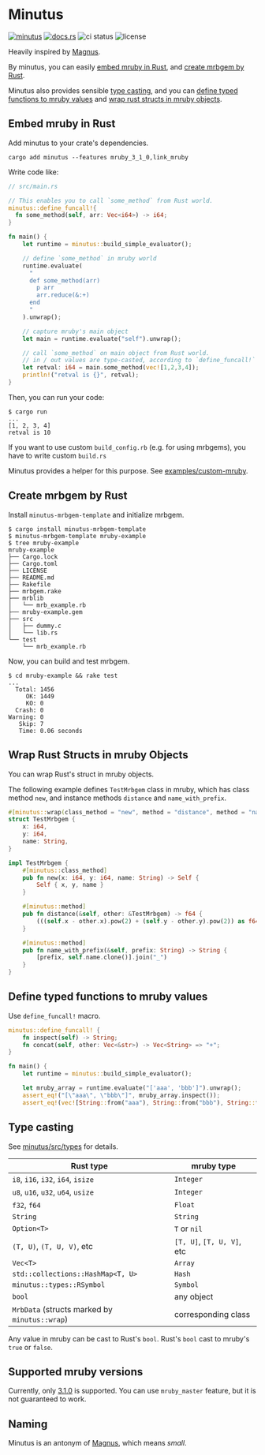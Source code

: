 # Minutus

[![minutus](https://img.shields.io/crates/v/minutus.svg)](https://crates.io/crates/minutus)
[![docs.rs](https://img.shields.io/badge/docs.rs-minutus-blue)](https://docs.rs/minutus)
![ci status](https://github.com/genya0407/minutus/actions/workflows/test.yml/badge.svg)
![license](https://img.shields.io/github/license/genya0407/minutus)

Heavily inspired by [Magnus](https://github.com/matsadler/magnus).

By minutus, you can easily [embed mruby in Rust](#embed-mruby-in-rust),
and [create mrbgem by Rust](#create-mrbgem-by-rust).

Minutus also provides sensible [type casting](#type-casting),
and you can [define typed functions to mruby values](#define-typed-functions-to-mruby-values)
and [wrap rust structs in mruby objects](#wrap-rust-structs-in-mruby-objects).

## Embed mruby in Rust

Add minutus to your crate's dependencies.

```shell-session
cargo add minutus --features mruby_3_1_0,link_mruby
```

Write code like:

```rust
// src/main.rs

// This enables you to call `some_method` from Rust world.
minutus::define_funcall!{
  fn some_method(self, arr: Vec<i64>) -> i64;
}

fn main() {
    let runtime = minutus::build_simple_evaluator();

    // define `some_method` in mruby world
    runtime.evaluate(
      "
      def some_method(arr)
        p arr
        arr.reduce(&:+)
      end
      "
    ).unwrap();

    // capture mruby's main object
    let main = runtime.evaluate("self").unwrap();

    // call `some_method` on main object from Rust world.
    // in / out values are type-casted, according to `define_funcall!` definition
    let retval: i64 = main.some_method(vec![1,2,3,4]);
    println!("retval is {}", retval);
}
```

Then, you can run your code:

```shell-session
$ cargo run
...
[1, 2, 3, 4]
retval is 10
```

If you want to use custom `build_config.rb` (e.g. for using mrbgems),
you have to write custom `build.rs`

Minutus provides a helper for this purpose. See [examples/custom-mruby](/examples/custom-mruby).

## Create mrbgem by Rust

Install `minutus-mrbgem-template` and initialize mrbgem.

```shell-session
$ cargo install minutus-mrbgem-template
$ minutus-mrbgem-template mruby-example
$ tree mruby-example
mruby-example
├── Cargo.lock
├── Cargo.toml
├── LICENSE
├── README.md
├── Rakefile
├── mrbgem.rake
├── mrblib
│   └── mrb_example.rb
├── mruby-example.gem
├── src
│   ├── dummy.c
│   └── lib.rs
└── test
    └── mrb_example.rb
```

Now, you can build and test mrbgem.

```shell-session
$ cd mruby-example && rake test
...
  Total: 1456
     OK: 1449
     KO: 0
  Crash: 0
Warning: 0
   Skip: 7
   Time: 0.06 seconds
```

## Wrap Rust Structs in mruby Objects

You can wrap Rust's struct in mruby objects.

The following example defines `TestMrbgem` class in mruby,
which has class method `new`, and instance methods `distance` and `name_with_prefix`.

```rust
#[minutus::wrap(class_method = "new", method = "distance", method = "name_with_prefix")]
struct TestMrbgem {
    x: i64,
    y: i64,
    name: String,
}

impl TestMrbgem {
    #[minutus::class_method]
    pub fn new(x: i64, y: i64, name: String) -> Self {
        Self { x, y, name }
    }

    #[minutus::method]
    pub fn distance(&self, other: &TestMrbgem) -> f64 {
        (((self.x - other.x).pow(2) + (self.y - other.y).pow(2)) as f64).sqrt()
    }

    #[minutus::method]
    pub fn name_with_prefix(&self, prefix: String) -> String {
        [prefix, self.name.clone()].join("_")
    }
}
```

## Define typed functions to mruby values

Use `define_funcall!` macro.

```rust
minutus::define_funcall! {
    fn inspect(self) -> String;
    fn concat(self, other: Vec<&str>) -> Vec<String> => "+";
}

fn main() {
    let runtime = minutus::build_simple_evaluator();

    let mruby_array = runtime.evaluate("['aaa', 'bbb']").unwrap();
    assert_eq!("[\"aaa\", \"bbb\"]", mruby_array.inspect());
    assert_eq!(vec![String::from("aaa"), String::from("bbb"), String::from("ccc")], mruby_array.concat(vec!["ccc"]));
```

## Type casting

See [minutus/src/types](minutus/src/types) for details.

| Rust type | mruby type |
|-----------|------------|
| `i8`, `i16`, `i32`, `i64`, `isize` | `Integer` |
| `u8`, `u16`, `u32`, `u64`, `usize` | `Integer` |
| `f32`, `f64` | `Float` |
| `String` | `String` |
| `Option<T>` | `T` or `nil` |
| `(T, U)`, `(T, U, V)`, etc | `[T, U]`, `[T, U, V]`, etc |
| `Vec<T>` | `Array` |
| `std::collections::HashMap<T, U>` | `Hash` |
| `minutus::types::RSymbol` | `Symbol` |
| `bool` | any object |
| `MrbData` (structs marked by `minutus::wrap`) | corresponding class |

Any value in mruby can be cast to Rust's `bool`.
Rust's `bool` cast to mruby's `true` or `false`.

## Supported mruby versions

Currently, only [3.1.0](https://github.com/mruby/mruby/releases/tag/3.1.0) is supported.
You can use `mruby_master` feature, but it is not guaranteed to work.

## Naming

Minutus is an antonym of [Magnus](https://github.com/matsadler/magnus),
which means _small_.
